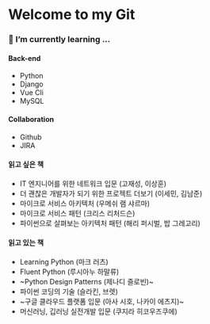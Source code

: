 # Welcome to my Git

### 🌱 I’m currently learning ...
#### Back-end
- Python
- Django
- Vue Cli
- MySQL

#### Collaboration
- Github
- JIRA

#### 읽고 싶은 책
- IT 엔지니어를 위한 네트워크 입문 (고재성, 이상훈)
- 더 괜찮은 개발자가 되기 위한 프로젝트 더보기 (이세민, 김남준)
- 마이크로 서비스 아키텍처 (우메쉬 램 샤르마)
- 마이크로 서비스 패턴 (크리스 리처드슨)
- 파이썬으로 살펴보는 아키텍처 패턴 (해리 퍼시벌, 밥 그레고리)

#### 읽고 있는 책
- Learning Python (마크 러츠)
- Fluent Python (루시아누 하말류)
- ~Python Design Patterns (제나디 즐로빈)~
- 파이썬 코딩의 기술 (슬라킨, 브렛)
- ~구글 클라우드 플랫폼 입문 (아사 시호, 나카이 에츠지)~
- 머신러닝, 깁러닝 실전개발 입문 (쿠지라 히코우즈쿠에)

<!--
**hojp7874/hojp7874** is a ✨ _special_ ✨ repository because its `README.md` (this file) appears on your GitHub profile.

Here are some ideas to get you started:

- 🔭 I’m currently working on ...
- 🌱 I’m currently learning ...
- 👯 I’m looking to collaborate on ...
- 🤔 I’m looking for help with ...
- 💬 Ask me about ...
- 📫 How to reach me: ...
- 😄 Pronouns: ...
- ⚡ Fun fact: ...
-->
